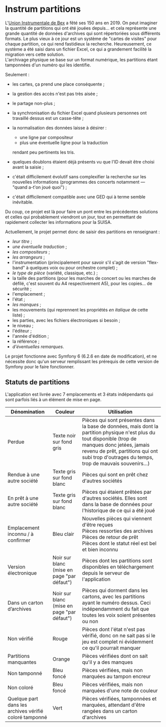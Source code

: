 # Instrum partitions

L'[Union Instrumentale de Bex](https://instrumbex.ch/) a fêté ses 150 ans en 2019. On peut imaginer la quantité de partitions qui ont été jouées depuis… et cela représente une grande quantité de données d'archives qui sont répertoriées sous différents formats. Le plus vieux à ce jour est un système de "cartes de visites" pour chaque partition, ce qui rend fastidieux la recherche. Heureusement, ce système a été saisi dans un fichier Excel, ce qui a grandement facilité la migration vers cette solution.  
L'archivage physique se base sur un format numérique, les partitions étant tamponnées d'un numéro qui les identifie.

Seulement :
 
- les cartes, ça prend une place conséquente ;
- la gestion des accès n'est pas très aisée ;
- le partage non-plus ;
- la synchronisation du fichier Excel quand plusieurs personnes ont travaillé dessus est un casse-tête ;
- la normalisation des données laisse à désirer :

	- une ligne par compositeur
	- plus une éventuelle ligne pour la traduction
	
	rendant peu pertinents les tris.

- quelques doublons étaient déjà présents vu que l'ID devait être choisi avant la saisie ;
- c'était difficilement évolutif sans complexifier la recherche sur les nouvelles informations (programmes des concerts notamment — "quand a-t'on joué quoi") ;
- c'était difficilement compatible avec une GED qui à terme semble inévitable.

Du coup, ce projet est là pour faire un pont entre les précédentes solutions et celles qui probablement viendront un jour, tout en permettant de rapidement collecter les informations pour la SUISA.

Actuellement, le projet permet donc de saisir des partitions en renseignant :

- _leur titre_ ;
- _une éventuelle traduction_ ;
- _les compositeurs_ ;
- _les arrangeurs_ ;
- l'instrumentation (principalement pour savoir s'il s'agit de version "flex-band" à quelques voix ou pour orchestre complet) ;
- _le type de pièce_ (variété, classique, etc.) ;
- la taille des partitions (pour les marches de concert ou les marches de défilé, c'est souvent du A4 respectivement A5), pour les copies… de sécurité ;
- l'emplacement ;
- l'état ;
- _les manques_ ;
- les mouvements (qui reprennent les propriétés _en italique_ de cette liste) ;
- les parties, avec les fichiers électroniques si besoin ;
- le niveau ;
- l'éditeur ;
- l'année d'édition ;
- la référence ;
- _d'éventuelles remarques_.

Le projet fonctionne avec Symfony 6 (6.2.6 en date de modification), et ne nécessite donc qu'un serveur remplissant les prérequis de cette version de Symfony pour le faire fonctionner.

## Statuts de partitions

L'application est livrée avec 7 emplacements et 3 états indépendants qui sont parfois liés à un élément de mise en page.

Dénomination                                           | Couleur                                    | Utilisation
-------------------------------------------------------|--------------------------------------------|---
Perdue                                                 | Texte noir sur fond gris                   | Pièces qui sont présentes dans la base de données, mais dont la partition physique n'est plus du tout disponible (trop de manques donc jetées, jamais revenu de prêt, partitions qui ont subi trop d'outrages du temps, trop de mauvais souvenirs…)
Rendue à une autre société                             | Texte gris sur fond blanc                  | Pièces qui sont en prêt chez d'autres sociétés
En prêt à une autre société                            | Texte gris sur fond blanc                  | Pièces qui étaient prêtées par d'autres sociétés. Elles sont dans la base de données pour l'historique de ce qui a été joué
Emplacement inconnu / à confirmer                      | Bleu clair                                 | Nouvelles pièces qui viennent d'être reçues<br />Pièces ressorties des archives<br />Pièces de retour de prêt<br />Pièces dont le statut réel est bel et bien inconnu
Version électronique                                   | Noir sur blanc (mise en page "par défaut") | Pièces dont les partitions sont disponibles en téléchargement depuis le serveur de l'application
Dans un carton d’archives                              | Noir sur blanc (mise en page "par défaut") | Pièces qui dorment dans les cartons, avec les partitions ayant le numéro dessus. Ceci indépendamment du fait que toutes les voix soient présentes ou non
Non vérifié                                            | Rouge                                      | Pièces dont l'état n'est pas vérifié, donc on ne sait pas si le jeu est complet ni évidemment ce qu'il pourrait manquer
Partitions manquantes                                  | Orange                                     | Pièces vérifiées dont on sait qu'il y a des manques
Non tamponné                                           | Bleu foncé                                 | Pièces vérifiées, mais non marquées au tampon encreur
Non coloré                                             | Bleu foncé                                 | Pièces vérifiées, mais non marquées d'une note de couleur
Quelque part dans les archives vérifié coloré tamponné | Vert                                       | Pièces vérifiées, tamponnées et marquées, attendant d'être rangées dans un carton d'archives